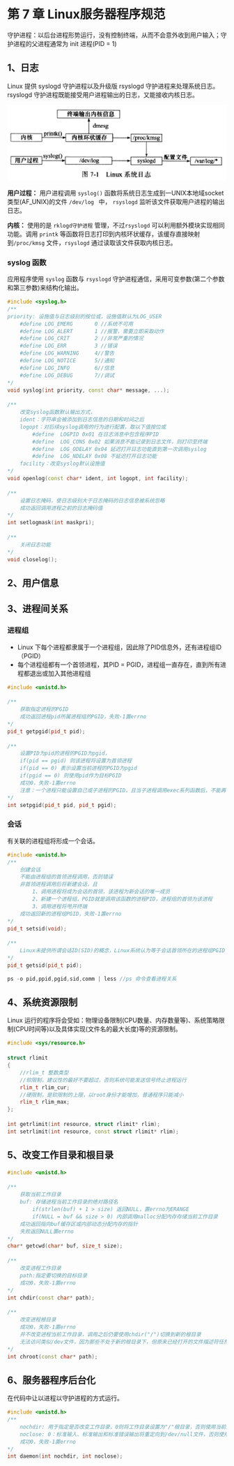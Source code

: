 # 第 7 章 Linux服务器程序规范

守护进程：以后台进程形势运行，没有控制终端，从而不会意外收到用户输入；守护进程的父进程通常为 init 进程(PID = 1)



## 1、日志

Linux 提供 syslogd 守护进程以及升级版 rsyslogd 守护进程来处理系统日志。rsyslogd 守护进程既能接受用户进程输出的日志，又能接收内核日志。

![](./Pic/7-1.png)

**用户过程：** 用户进程调用 `syslog()` 函数将系统日志生成到一UNIX本地域socket类型(AF_UNIX)的文件 `/dev/log ` 中， `rsyslogd` 监听该文件获取用户进程的输出日志。

**内核：** 使用的是 `rklogd守护进程` 管理，不过`rsyslogd` 可以利用额外模块实现相同功能。调用 `printk` 等函数将日志打印到内核环状缓存，该缓存直接映射到`/proc/kmsg` 文件，`rsyslogd` 通过读取该文件获取内核日志。



### syslog 函数

应用程序使用 `syslog`   函数与 `rsyslogd` 守护进程通信，采用可变参数(第二个参数和第三参数)来结构化输出。

```C++
#include <syslog.h>
/**
priority: 设施值与日志级别的按位或，设施值默认为LOG_USER
    #define LOG_EMERG 		0 //系统不可用
    #define LOG_ALERT 		1 //报警，需要立即采取动作
    #define LOG_CRIT  		2 //非常严重的情况
    #define LOG_ERR   		3 //错误
    #define LOG_WARNING 	4//警告
    #define LOG_NOTICE 		5//通知
    #define LOG_INFO		6//信息
    #define LOG_DEBUG		7//调试
*/
void syslog(int priority, const char* message, ...);

/**
	改变syslog函数默认输出方式，
	ident：字符串会被添加到日志信息的日期和时间之后
	logopt：对后续syslog调用的行为进行配置，取以下值按位或
		#define  LOGPID 0x01 在日志消息中包含程序PID
 		#define  LOG_CONS 0x02 如果消息不能记录到日志文件，则打印至终端
		#define  LOG_ODELAY 0x04 延迟打开日志功能直到第一次调用syslog
 		#define  LOG_NDELAY 0x08 不延迟打开日志功能
 	facility：改变syslog默认设施值
*/
void openlog(const char* ident, int logopt, int facility);

/**
	设置日志掩码，使日志级别大于日志掩码的日志信息被系统忽略
	成功返回调用进程之前的日志掩码值
*/
int setlogmask(int maskpri);

/**
	关闭日志功能
*/
void closelog();
```



## 2、用户信息





## 3、进程间关系

### 进程组

* Linux 下每个进程都隶属于一个进程组，因此除了PID信息外，还有进程组ID（PGID）
* 每个进程组都有一个首领进程，其PID = PGID，进程组一直存在，直到所有进程都退出或加入其他进程组



```C++
#include <unistd.h>

/**
	获取指定进程的PGID
	成功返回进程pid所属进程组的PGID，失败-1置errno
*/
pid_t getpgid(pid_t pid);

/**
	设置PID为pid的进程的PGID为pgid，
	if(pid == pgid) 则该进程将设置为首领进程
	if(pid == 0) 表示设置当前进程的PGID为pgid
	if(pgid == 0) 则使用pid作为目标PGID
	成功0，失败-1置errno
	注意：一个进程只能设置自己或子进程的PGID，且当子进程调用exec系列函数后，不能再在父进程中设置其PGID
*/
int setpgid(pid_t pid, pid_t pgid);
```



### 会话

有关联的进程组将形成一个会话。

```C++
#include <unistd.h>
/**
	创建会话
	不能由进程组的首领进程调用，否则错误
	非首领进程调用后将新建会话，且
		1、调用进程将成为会话的首领，该进程为新会话的唯一成员
		2、新建一个进程组，PGID就是调用该函数的进程PID，进程组的首领为该进程
		3、调用进程将甩开终端
	成功返回新的进程组PGID，失败-1置errno
*/
pid_t setsid(void);

/**
	Linux未提供所谓会话ID(SID)的概念，Linux系统认为等于会话首领所在的进程组PGID
*/
pid_t getsid(pid_t pid);
```

```C++
ps -o pid,ppid,pgid,sid,comm | less //ps 命令查看进程关系
```



## 4、系统资源限制

Linux 运行的程序将会受如：物理设备限制(CPU数量、内存数量等)、系统策略限制(CPU时间等)以及具体实现(文件名的最大长度)等的资源限制。

```C++
#include <sys/resource.h>

struct rlimit
{
    //rlim_t 整数类型
    //软限制，建议性的最好不要超过，否则系统可能发送信号终止进程运行
    rlim_t rlim_cur;
    //硬限制，是软限制的上限，以root身份才能增加，普通程序只能减小
    rlim_t rlim_max;
};

int getrlimit(int resource, struct rlimit* rlim);
int setrlimit(int resource, const struct rlimit* rlim);
```



## 5、改变工作目录和根目录

```C++
#include <unistd.h>

/**
	获取当前工作目录
	buf: 存储进程当前工作目录的绝对路径名
		if(strlen(buf) + 1 > size) 返回NULL，置errno为ERANGE
		if(NULL = buf && size > 0) 内部调用malloc分配内存存储当前工作目录
	成功返回指向buf缓存区或内部动态分配内存的指针
	失败返回NULL置errno
*/
char* getcwd(char* buf, size_t size);

/**
	改变进程工作目录
	path:指定要切换的目标目录
	成功0，失败-1置errno
*/
int chdir(const char* path);

/**
	改变进程根目录
	成功0，失败-1置errno
	并不改变进程当前工作目录，调用之后仍要使用chdir("/")切换到新的根目录
	无法访问类似/dev文件，因为那些不处于新的根目录下，但原来已经打开的文件描述符任然有效
*/
int chroot(const char* path);
```



## 6、服务器程序后台化

在代码中让以进程以守护进程的方式运行。

```C++
#include <unistd.h>
/**
	nochdir: 用于指定是否改变工作目录，0则将工作目录设置为"/"根目录，否则使用当前工作目录
	noclose: 0：标准输入、标准输出和标准错误输出将重定向到/dev/null文件，否则使用原来的设备
	成功0，失败-1置errno
*/
int daemon(int nochdir, int noclose);
```

